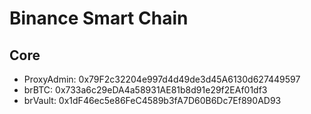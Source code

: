 # Binance Smart Chain

## Core

- ProxyAdmin: 0x79F2c32204e997d4d49de3d45A6130d627449597
- brBTC: 0x733a6c29eDA4a58931AE81b8d91e29f2EAf01df3
- brVault: 0x1dF46ec5e86FeC4589b3fA7D60B6Dc7Ef890AD93
